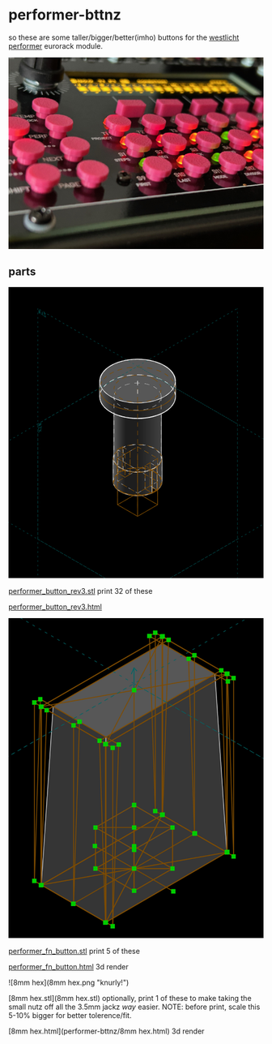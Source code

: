 # performer-bttnz

so these are some taller/bigger/better(imho) buttons for the [westlicht performer](https://westlicht.github.io/performer/) eurorack module.

![the performer's new buttonz](index.jpeg "the performer's new buttonz")

## parts

![performer_button_rev3](performer_button_rev3.png "toad stool button")

[performer_button_rev3.stl](performer_button_rev3.stl) print 32 of these

[performer_button_rev3.html](performer-bttnz/performer_button_rev3.html)


![performer_fn_button](performer_fn_button.png "rectangle function button")

[performer_fn_button.stl](performer_fn_button.stl) print 5 of these

[performer_fn_button.html](performer-bttnz/performer_fn_button.html) 3d render


![8mm hex](8mm hex.png "knurly!")

[8mm hex.stl](8mm hex.stl) optionally, print 1 of these to make taking the small nutz off all the 3.5mm jackz _way_ easier. NOTE: before print, scale this 5-10% bigger for better tolerence/fit.

[8mm hex.html](performer-bttnz/8mm hex.html) 3d render
